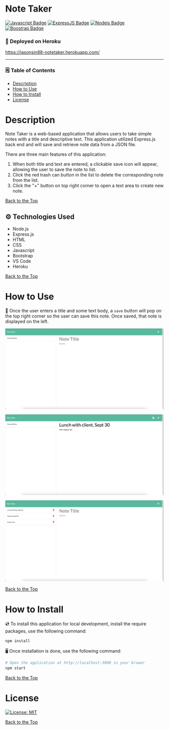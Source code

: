 # **Note Taker**

[![Javascript Badge](https://img.shields.io/badge/-Javascript-F0DB4F?style=for-the-badge&labelColor=black&logo=javascript&logoColor=F0DB4F)](#) [![ExpressJS Badge](https://img.shields.io/badge/-Express.JS-ff781f?style=for-the-badge&labelColor=black&logo=express&logoColor=FF781F)](#) [![Nodejs Badge](https://img.shields.io/badge/-Node.js-3C873A?style=for-the-badge&labelColor=black&logo=node.js&logoColor=3C873A)](#) [![Boostrap Badge](https://img.shields.io/badge/-bootstrap5-553c7b?style=for-the-badge&labelColor=black&logo=bootstrap&logoColor=553c7b)](#)

### :rocket: **Deployed on Heroku**

https://jasonsin88-notetaker.herokuapp.com/

---

### :spiral_notepad: **Table of Contents**

- [Description](#description)
- [How to Use](#how-to-use)
- [How to Install](#how-to-install)
- [License](#license)

# Description

Note Taker is a web-based application that allows users to take simple notes with a title and descriptive text. This application utilized Express.js back end and will save and retrieve note data from a JSON file.

There are three main features of this application:

1. When both title and text are entered, a clickable save icon will appear, allowing the user to save the note to list.
2. Click the red trash can button in the list to delete the corresponding note from the list.
3. Click the "+" button on top right corner to open a text area to create new note.

[Back to the Top](#note-taker)

## :gear: **Technologies Used**

- Node.js
- Express.js
- HTML
- CSS
- Javascript
- Bootstrap
- VS Code
- Heroku

[Back to the Top](#note-taker)

# How to Use

:floppy_disk: Once the user enters a title and some text body, a `save` button will pop on the top right corner so the user can save this note. Once saved, that note is displayed on the left.

![Index](./public/assets/images/index.png)

![Show save icon](./public/assets/images/show%20save%20icon.png)

![Show save list](./public/assets/images/show%20saved%20list.png)

[Back to the Top](#note-taker)

# How to Install

:cd: To install this application for local development, install the require packages, use the following command:

```bash
npm install
```

:desktop_computer: Once installation is done, use the following command:

```bash
# Open the application at http://localhost:3000 in your brower
npm start
```

[Back to the Top](#note-taker)

# License

[![License: MIT](https://img.shields.io/badge/License-MIT-yellow.svg)](https://opensource.org/licenses/MIT)

[Back to the Top](#note-taker)